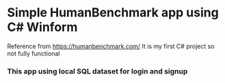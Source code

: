 # Simple HumanBenchmark app using C# Winform
Reference from https://humanbenchmark.com/
It is my first C# project so not fully functional
### This app using local SQL dataset for login and signup
